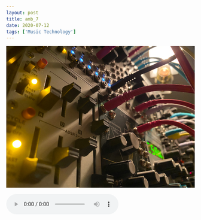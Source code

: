 ```yaml
---
layout: post
title: amb_7
date: 2020-07-12
tags: ['Music Technology']
---
```

![amb_7](/assets/images/amb_7.jpg)

<audio controls crossorigin="anonymous" src="https://northerninformation.s3.us-east-2.amazonaws.com/blog/amb_7.mp3"></audio>